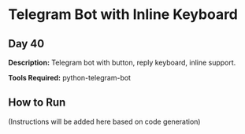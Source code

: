 # Telegram Bot with Inline Keyboard

## Day 40

**Description:** Telegram bot with button, reply keyboard, inline support.

**Tools Required:** python-telegram-bot

## How to Run

(Instructions will be added here based on code generation)
